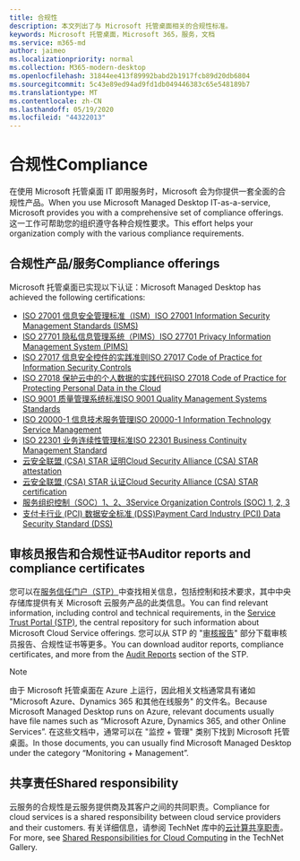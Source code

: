 ```yaml
---
title: 合规性
description: 本文列出了与 Microsoft 托管桌面相关的合规性标准。
keywords: Microsoft 托管桌面，Microsoft 365，服务，文档
ms.service: m365-md
author: jaimeo
ms.localizationpriority: normal
ms.collection: M365-modern-desktop
ms.openlocfilehash: 31844ee413f89992babd2b1917fcb89d20db6804
ms.sourcegitcommit: 5c43e89ed94ad9fd1db049446383c65e548189b7
ms.translationtype: MT
ms.contentlocale: zh-CN
ms.lasthandoff: 05/19/2020
ms.locfileid: "44322013"
---
```

# <a name="compliance"></a><span data-ttu-id="dab45-104">合规性</span><span class="sxs-lookup"><span data-stu-id="dab45-104">Compliance</span></span>

<span data-ttu-id="dab45-105">在使用 Microsoft 托管桌面 IT 即用服务时，Microsoft 会为你提供一套全面的合规性产品。</span><span class="sxs-lookup"><span data-stu-id="dab45-105">When you use Microsoft Managed Desktop IT-as-a-service, Microsoft provides you with a comprehensive set of compliance offerings.</span></span> <span data-ttu-id="dab45-106">这一工作可帮助您的组织遵守各种合规性要求。</span><span class="sxs-lookup"><span data-stu-id="dab45-106">This effort helps your organization comply with the various compliance requirements.</span></span>

## <a name="compliance-offerings"></a><span data-ttu-id="dab45-107">合规性产品/服务</span><span class="sxs-lookup"><span data-stu-id="dab45-107">Compliance offerings</span></span>

<span data-ttu-id="dab45-108">Microsoft 托管桌面已实现以下认证：</span><span class="sxs-lookup"><span data-stu-id="dab45-108">Microsoft Managed Desktop has achieved the following certifications:</span></span>

- [<span data-ttu-id="dab45-109">ISO 27001 信息安全管理标准（ISM）</span><span class="sxs-lookup"><span data-stu-id="dab45-109">ISO 27001 Information Security Management Standards (ISMS)</span></span>](../../compliance/offering-ISO-27001.md)
- [<span data-ttu-id="dab45-110">ISO 27701 隐私信息管理系统（PIMS）</span><span class="sxs-lookup"><span data-stu-id="dab45-110">ISO 27701 Privacy Information Management System (PIMS)</span></span>](../../compliance/offering-iso-27701.md)
- [<span data-ttu-id="dab45-111">ISO 27017 信息安全控件的实践准则</span><span class="sxs-lookup"><span data-stu-id="dab45-111">ISO 27017 Code of Practice for Information Security Controls</span></span>](../../compliance/offering-ISO-27017.md)
- [<span data-ttu-id="dab45-112">ISO 27018 保护云中的个人数据的实践代码</span><span class="sxs-lookup"><span data-stu-id="dab45-112">ISO 27018 Code of Practice for Protecting Personal Data in the Cloud</span></span>](../../compliance/offering-ISO-27018.md)
- [<span data-ttu-id="dab45-113">ISO 9001 质量管理系统标准</span><span class="sxs-lookup"><span data-stu-id="dab45-113">ISO 9001 Quality Management Systems Standards</span></span>](../../compliance/offering-ISO-9001.md)
- [<span data-ttu-id="dab45-114">ISO 20000-1 信息技术服务管理</span><span class="sxs-lookup"><span data-stu-id="dab45-114">ISO 20000-1 Information Technology Service Management</span></span>](../../compliance/offering-ISO-20000-1-2011.md)
- [<span data-ttu-id="dab45-115">ISO 22301 业务连续性管理标准</span><span class="sxs-lookup"><span data-stu-id="dab45-115">ISO 22301 Business Continuity Management Standard</span></span>](../../compliance/offering-ISO-22301.md)
- [<span data-ttu-id="dab45-116">云安全联盟 (CSA) STAR 证明</span><span class="sxs-lookup"><span data-stu-id="dab45-116">Cloud Security Alliance (CSA) STAR attestation</span></span>](../../compliance/offering-CSA-STAR-Attestation.md)
- [<span data-ttu-id="dab45-117">云安全联盟 (CSA) STAR 认证</span><span class="sxs-lookup"><span data-stu-id="dab45-117">Cloud Security Alliance (CSA) STAR certification</span></span>](../../compliance/offering-CSA-Star-Certification.md)
- [<span data-ttu-id="dab45-118">服务组织控制（SOC）1、2、3</span><span class="sxs-lookup"><span data-stu-id="dab45-118">Service Organization Controls (SOC) 1, 2, 3</span></span>](../../compliance/offering-SOC.md)
- [<span data-ttu-id="dab45-119">支付卡行业 (PCI) 数据安全标准 (DSS)</span><span class="sxs-lookup"><span data-stu-id="dab45-119">Payment Card Industry (PCI) Data Security Standard (DSS)</span></span>](../../compliance/offering-PCI-DSS.md)

## <a name="auditor-reports-and-compliance-certificates"></a><span data-ttu-id="dab45-120">审核员报告和合规性证书</span><span class="sxs-lookup"><span data-stu-id="dab45-120">Auditor reports and compliance certificates</span></span>

<span data-ttu-id="dab45-121">您可以在[服务信任门户（STP）](https://servicetrust.microsoft.com/)中查找相关信息，包括控制和技术要求，其中中央存储库提供有关 Microsoft 云服务产品的此类信息。</span><span class="sxs-lookup"><span data-stu-id="dab45-121">You can find relevant information, including control and technical requirements, in the [Service Trust Portal (STP)](https://servicetrust.microsoft.com/), the central repository for such information about Microsoft Cloud Service offerings.</span></span> <span data-ttu-id="dab45-122">您可以从 STP 的 "[审核报告](https://servicetrust.microsoft.com/ViewPage/MSComplianceGuide)" 部分下载审核员报告、合规性证书等更多。</span><span class="sxs-lookup"><span data-stu-id="dab45-122">You can download auditor reports, compliance certificates, and more from the [Audit Reports](https://servicetrust.microsoft.com/ViewPage/MSComplianceGuide) section of the STP.</span></span>

> [!NOTE]
> <span data-ttu-id="dab45-123">由于 Microsoft 托管桌面在 Azure 上运行，因此相关文档通常具有诸如 "Microsoft Azure、Dynamics 365 和其他在线服务" 的文件名。</span><span class="sxs-lookup"><span data-stu-id="dab45-123">Because Microsoft Managed Desktop runs on Azure, relevant documents usually have file names such as “Microsoft Azure, Dynamics 365, and other Online Services”.</span></span> <span data-ttu-id="dab45-124">在这些文档中，通常可以在 "监控 + 管理" 类别下找到 Microsoft 托管桌面。</span><span class="sxs-lookup"><span data-stu-id="dab45-124">In those documents, you can usually find Microsoft Managed Desktop under the category “Monitoring + Management”.</span></span>

## <a name="shared-responsibility"></a><span data-ttu-id="dab45-125">共享责任</span><span class="sxs-lookup"><span data-stu-id="dab45-125">Shared responsibility</span></span>

<span data-ttu-id="dab45-126">云服务的合规性是云服务提供商及其客户之间的共同职责。</span><span class="sxs-lookup"><span data-stu-id="dab45-126">Compliance for cloud services is a shared responsibility between cloud service providers and their customers.</span></span> <span data-ttu-id="dab45-127">有关详细信息，请参阅 TechNet 库中的[云计算共享职责](https://gallery.technet.microsoft.com/Shared-Responsibilities-81d0ff91)。</span><span class="sxs-lookup"><span data-stu-id="dab45-127">For more, see [Shared Responsibilities for Cloud Computing](https://gallery.technet.microsoft.com/Shared-Responsibilities-81d0ff91) in the TechNet Gallery.</span></span>
